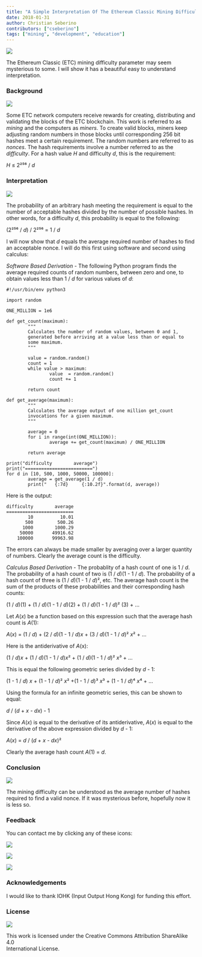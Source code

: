 ```yaml
---
title: "A Simple Interpretation Of The Ethereum Classic Mining Difficulty Parameter"
date: 2018-01-31
author: Christian Seberino
contributors: ["cseberino"]
tags: ["mining", "development", "education"]
---
```


![](./15E7COYLIHDF04peIBUgxiA.png)

The Ethereum Classic (ETC) mining difficulty parameter may seem mysterious to
some. I will show it has a beautiful easy to understand interpretation.

### Background

![](./1W4QUm-oeL-6iExbUJOPYjQ.png)

Some ETC network computers receive rewards for creating, distributing and
validating the blocks of the ETC blockchain. This work is referred to as
*mining* and the computers as *miners*. To create valid blocks, miners keep
adjusting random numbers in those blocks until corresponding 256 bit hashes meet
a certain requirement. The random numbers are referred to as *nonces*. The hash
requirements involve a number referred to as the *difficulty*. For a hash value
*H* and difficulty *d*, this is the requirement:

*H* ≤ 2²⁵⁶ / *d*

### Interpretation

![](./1vd3ACvJRoSxbfU3YE6pxpQ.jpeg)

The probability of an arbitrary hash meeting the requirement is equal to the
number of acceptable hashes divided by the number of possible hashes. In other
words, for a difficulty *d*, this probability is equal to the following:

(2²⁵⁶ / *d*) / 2²⁵⁶ = 1 / *d*

I will now show that *d* equals the average required number of hashes to find an
acceptable nonce. I will do this first using software and second using calculus:

*Software Based Derivation* - The following Python program finds the average
required counts of random numbers, between zero and one, to obtain values less
than 1 / *d* for various values of *d*:

    #!/usr/bin/env python3

    import random

    ONE_MILLION = 1e6

    def get_count(maximum):
            """
            Calculates the number of random values, between 0 and 1,
            generated before arriving at a value less than or equal to
            some maximum.
            """

            value = random.random()
            count = 1
            while value > maximum:
                    value  = random.random()
                    count += 1

            return count

    def get_average(maximum):
            """
            Calculates the average output of one million get_count
            invocations for a given maximum.
            """

            average = 0
            for i in range(int(ONE_MILLION)):
                    average += get_count(maximum) / ONE_MILLION

            return average

    print("difficulty        average")
    print("=========================")
    for d in [10, 500, 1000, 50000, 100000]:
            average = get_average(1 / d)
            print("   {:7d}     {:10.2f}".format(d, average))

Here is the output:

    difficulty        average
    =========================
            10          10.01
           500         500.26
          1000        1000.29
         50000       49916.62
        100000       99963.98

The errors can always be made smaller by averaging over a larger quantity of
numbers. Clearly the average count is the difficulty.

*Calculus Based Derivation* - The probablity of a hash count of one is 1 /
*d*. The probability of a hash count of two is (1 / *d*)(1 - 1 / *d*). The
probability of a hash count of three is (1 / *d*)(1 - 1 / *d*)², etc. The
average hash count is the sum of the products of these probabilities and their
corresponding hash counts:

(1 / *d*)(1) + (1 / *d*)(1 - 1 / *d*)(2) + (1 / *d*)(1 - 1 / *d*)² (3) + …

Let *A*(*x*) be a function based on this expression such that the average hash
count is *A*(1):

*A*(*x*) = (1 / *d*) + (2 / *d*)(1 - 1 / *d*)*x* + (3 / *d*)(1 - 1 / *d*)² *x*² + …

Here is the antiderivative of *A*(x):

(1 / *d*)*x* + (1 / *d*)(1 - 1 / *d*)*x*² + (1 / *d*)(1 - 1 / *d*)² *x*³ + …

This is equal the following geometric series divided by *d* - 1:

(1 - 1 / *d*) *x* + (1 - 1 / *d*)² *x*² +(1 - 1 / *d*)³ *x*³ + (1 - 1 / *d*)⁴
*x*⁴ + …

Using the formula for an infinite geometric series, this can be shown to equal:

*d* / (*d* + *x* - *dx*) - 1

Since *A*(*x*) is equal to the derivative of its antiderivative, *A*(*x*) is equal
to the derivative of the above expression divided by *d* - 1:

*A*(*x*) = *d* / (*d* + *x* - *dx*)²

Clearly the average hash count *A*(1) = *d*.

### Conclusion

![](./1ZgKzWs5KJsMe0qE1U_aBug.jpeg)

The mining difficulty can be understood as the average number of hashes required
to find a valid nonce. If it was mysterious before, hopefully now it is less so.

### Feedback

You can contact me by clicking any of these icons:

![](./0eoFC6QOWZ--bCngK.png)

![](./0i3CwTFEKUnKYHMf0.png)

![](./0HQj6HSHxE7pkIBjk.png)

### Acknowledgements

I would like to thank IOHK (Input Output Hong Kong) for funding this effort.

### License

![](./0hocpUZXBcjzNJeQ2.png)

This work is licensed under the Creative Commons Attribution ShareAlike 4.0<br/>
International License.
